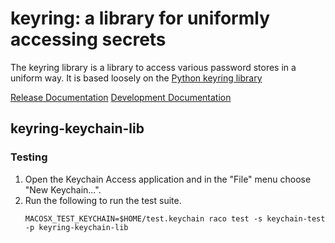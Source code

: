 # keyring: a library for uniformly accessing secrets

The keyring library is a library to access various password stores in a uniform
way.  It is based loosely on the [Python keyring
library](https://github.com/jaraco/keyring)

[Release Documentation](https://docs.racket-lang.org/keyring/index.html)
[Development Documentation](https://samdphillips.github.io/racket-keyring)

## keyring-keychain-lib
### Testing
1. Open the Keychain Access application and in the "File" menu choose "New Keychain...".
2. Run the following to run the test suite.
   ```
   MACOSX_TEST_KEYCHAIN=$HOME/test.keychain raco test -s keychain-test -p keyring-keychain-lib
   ```

